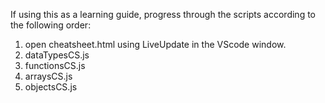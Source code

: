 
If using this as a learning guide, progress through the scripts according to the following order:
1. open cheatsheet.html using LiveUpdate in the VScode window.
2. dataTypesCS.js
3. functionsCS.js
4. arraysCS.js
5. objectsCS.js
